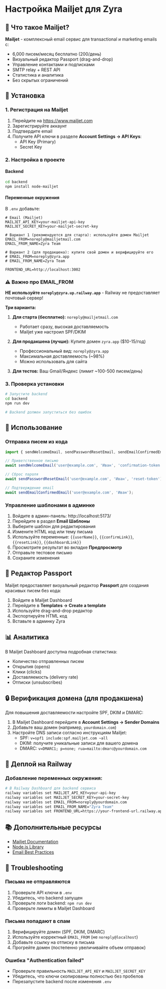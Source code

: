 # Настройка Mailjet для Zyra

## 📧 Что такое Mailjet?

**Mailjet** - комплексный email сервис для transactional и marketing emails с:
- 6,000 писем/месяц бесплатно (200/день)
- Визуальный редактор Passport (drag-and-drop)
- Управление контактами и подписками
- SMTP relay + REST API
- Статистика и аналитика
- Без скрытых ограничений

## 🚀 Установка

### 1. Регистрация на Mailjet

1. Перейдите на https://www.mailjet.com
2. Зарегистрируйте аккаунт
3. Подтвердите email
4. Получите API ключи в разделе **Account Settings → API Keys**:
   - API Key (Primary)
   - Secret Key

### 2. Настройка в проекте

#### Backend

```bash
cd backend
npm install node-mailjet
```

#### Переменные окружения

В `.env` добавьте:

```env
# Email (Mailjet)
MAILJET_API_KEY=your-mailjet-api-key
MAILJET_SECRET_KEY=your-mailjet-secret-key

# Вариант 1 (рекомендуется для старта): используйте домен Mailjet
EMAIL_FROM=noreply@mailjetmail.com
EMAIL_FROM_NAME=Zyra Team

# Вариант 2 (для продакшена): купите свой домен и верифицируйте его
# EMAIL_FROM=noreply@zyra.app
# EMAIL_FROM_NAME=Zyra Team

FRONTEND_URL=http://localhost:3002
```

### ⚠️ Важно про EMAIL_FROM

**НЕ используйте `noreply@zyra.up.railway.app`** - Railway не предоставляет почтовый сервер!

**Три варианта:**

1. **Для старта (бесплатно):** `noreply@mailjetmail.com`
   - Работает сразу, высокая доставляемость
   - Mailjet уже настроил SPF/DKIM

2. **Для продакшена (лучше):** Купите домен `zyra.app` ($10-15/год)
   - Профессиональный вид: `noreply@zyra.app`
   - Максимальная доставляемость (~98%)
   - Можно использовать для сайта

3. **Для тестов:** Ваш Gmail/Яндекс (лимит ~100-500 писем/день)

### 3. Проверка установки

```bash
# Запустите backend
cd backend
npm run dev

# Backend должен запуститься без ошибок
```

## 📝 Использование

### Отправка писем из кода

```typescript
import { sendWelcomeEmail, sendPasswordResetEmail, sendEmailConfirmedEmail } from './services/emailService';

// Приветственное письмо
await sendWelcomeEmail('user@example.com', 'Иван', 'confirmation-token');

// Сброс пароля
await sendPasswordResetEmail('user@example.com', 'Иван', 'reset-token');

// Подтверждение email
await sendEmailConfirmedEmail('user@example.com', 'Иван');
```

### Управление шаблонами в админке

1. Войдите в админ-панель: http://localhost:5173/
2. Перейдите в раздел **Email Шаблоны**
3. Выберите шаблон для редактирования
4. Измените HTML код или тему письма
5. Используйте переменные: `{{userName}}`, `{{confirmLink}}`, `{{resetLink}}`, `{{dashboardLink}}`
6. Просмотрите результат во вкладке **Предпросмотр**
7. Отправьте тестовое письмо
8. Сохраните изменения

## 🎨 Редактор Passport

Mailjet предоставляет визуальный редактор **Passport** для создания красивых писем без кода:

1. Войдите в Mailjet Dashboard
2. Перейдите в **Templates → Create a template**
3. Используйте drag-and-drop редактор
4. Экспортируйте HTML код
5. Вставьте в админку Zyra

## 📊 Аналитика

В Mailjet Dashboard доступна подробная статистика:
- Количество отправленных писем
- Открытия (opens)
- Клики (clicks)
- Доставляемость (delivery rate)
- Отписки (unsubscribes)

## 🔒 Верификация домена (для продакшена)

Для повышения доставляемости настройте SPF, DKIM и DMARC:

1. В Mailjet Dashboard перейдите в **Account Settings → Sender Domains**
2. Добавьте ваш домен (например, `yourdomain.com`)
3. Настройте DNS записи согласно инструкциям Mailjet:
   - SPF: `v=spf1 include:spf.mailjet.com ~all`
   - DKIM: получите уникальные записи для вашего домена
   - DMARC: `v=DMARC1; p=none; rua=mailto:dmarc@yourdomain.com`

## 🚀 Деплой на Railway

### Добавление переменных окружения:

```bash
# В Railway Dashboard для backend сервиса
railway variables set MAILJET_API_KEY=your-api-key
railway variables set MAILJET_SECRET_KEY=your-secret-key
railway variables set EMAIL_FROM=noreply@yourdomain.com
railway variables set EMAIL_FROM_NAME="Zyra Team"
railway variables set FRONTEND_URL=https://your-frontend-url.railway.app
```

## 📚 Дополнительные ресурсы

- [Mailjet Documentation](https://dev.mailjet.com/)
- [Node.js Library](https://github.com/mailjet/mailjet-apiv3-nodejs)
- [Email Best Practices](https://www.mailjet.com/blog/news/email-best-practices/)

## 🔧 Troubleshooting

### Письма не отправляются

1. Проверьте API ключи в `.env`
2. Убедитесь, что backend запущен
3. Проверьте логи backend: `npm run dev`
4. Проверьте лимиты в Mailjet Dashboard

### Письма попадают в спам

1. Верифицируйте домен (SPF, DKIM, DMARC)
2. Используйте корректный `EMAIL_FROM` (не `noreply@localhost`)
3. Добавьте ссылку на отписку в письма
4. Прогрейте домен (постепенно увеличивайте объем отправок)

### Ошибка "Authentication failed"

- Проверьте правильность `MAILJET_API_KEY` и `MAILJET_SECRET_KEY`
- Убедитесь, что ключи скопированы полностью без пробелов
- Перезапустите backend после изменения `.env`


